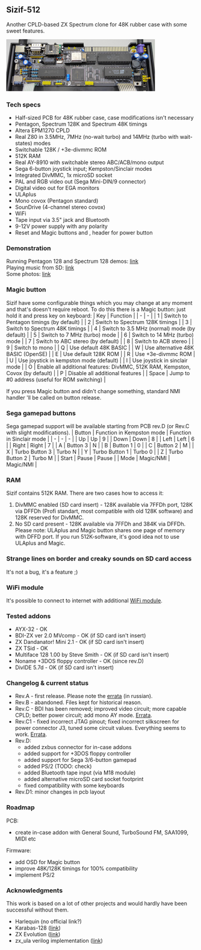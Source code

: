 ## Sizif-512
Another CPLD-based ZX Spectrum clone for 48K rubber case with some sweet features.

[![photo](images/revD.small.jpg)](images/revD.jpg?raw=true)

### Tech specs
* Half-sized PCB for 48K rubber case, case modifications isn't necessary
* Pentagon, Spectrum 128K and Spectrum 48K timings
* Altera EPM1270 CPLD
* Real Z80 in 3.5MHz, 7MHz (no-wait turbo) and 14MHz (turbo with wait-states) modes
* Switchable 128K / +3e-divmmc ROM
* 512K RAM
* Real AY-8910 with switchable stereo ABC/ACB/mono output
* Sega 6-button joystick input; Kempston/Sinclair modes
* Integrated DivMMC, 1x microSD socket
* PAL and RGB video out (Sega Mini-DIN/9 connector)
* Digital video out for EGA monitors
* ULAplus
* Mono covox (Pentagon standard)
* SounDrive (4-channel stereo covox)
* WiFi
* Tape input via 3.5" jack and Bluetooth
* 9-12V power supply with any polarity
* Reset and Magic buttons and , header for power button

### Demonstration
Running Pentagon 128 and Spectrum 128 demos: [link](https://www.youtube.com/watch?v=_RoLKcfJSTY)  
Playing music from SD: [link](https://www.youtube.com/watch?v=TmikKD3yqOU)  
Some photos: [link](https://cloud.err200.net/index.php/s/73TR85tYZkMm8Ax?path=%2Fsizif-512)

### Magic button
Sizif have some configurable things which you may change at any moment and that's doesn't require reboot.
To do this there is a Magic button: just hold it and press key on keyboard:
| Key | Function |
| - | - |
| 1 | Switch to Pentagon timings (by default) |
| 2 | Switch to Spectrum 128K timings |
| 3 | Switch to Spectrum 48K timings |
| 4 | Switch to 3.5 MHz (normal) mode (by default) |
| 5 | Switch to 7 MHz (turbo) mode |
| 6 | Switch to 14 MHz (turbo) mode |
| 7 | Switch to ABC stereo (by default) |
| 8 | Switch to ACB stereo |
| 9 | Switch to mono |
| Q | Use default 48K BASIC |
| W | Use alternative 48K BASIC (OpenSE) |
| E | Use default 128K ROM |
| R | Use +3e-divmmc ROM |
| U | Use joystick in kempston mode (default) |
| I | Use joystick in sinclair mode |
| O | Enable all additional features: DivMMC, 512K RAM, Kempston, Covox (by default) |
| P | Disable all additional features |
| Space | Jump to #0 address (useful for ROM switching) |

If you press Magic button and didn't change something, standard NMI handler 'll be called on button release.

### Sega gamepad buttons
Sega gamepad support will be available starting from PCB rev.D (or Rev.C with slight modifications).
| Button | Function in Kempston mode | Function in Sinclair mode |
| - | - | - |
| Up | Up | 9 |
| Down | Down | 8 |
| Left | Left | 6 |
| Right | Right | 7 |
| A | Button 3 | N |
| B | Button 1 | 0 |
| C | Button 2 | M |
| X | Turbo Button 3 | Turbo N |
| Y | Turbo Button 1 | Turbo 0 |
| Z | Turbo Button 2 | Turbo M |
| Start | Pause | Pause |
| Mode | Magic/NMI | Magic/NMI |

### RAM
Sizif contains 512K RAM. There are two cases how to access it:
1. DivMMC enabled (SD card insert) - 128K available via 7FFDh port, 128K via DFFDh (Profi standart, most compatible with old 128K software) and 128K reserved for DivMMC.
2. No SD card present - 128K available via 7FFDh and 384K via DFFDh. Please note: ULAplus and Magic button shares one page of memory with DFFD port. If you run 512K-software, it's good idea not to use ULAplus and Magic.

### Strange lines on border and creaky sounds on SD card access
It's not a bug, it's a feature ;)

### WiFi module
It's possible to connect to internet with additional [WiFi module](https://github.com/UzixLS/zx-sizif-512-wifi).

### Tested addons
* AYX-32 - OK
* BDI-ZX ver 2.0 MVcomp - OK (if SD card isn't insert)
* ZX Dandanator! Mini 2.1 - OK (if SD card isn't insert)
* ZX TSid - OK
* Multiface 128 1.00 by Steve Smith - OK (if SD card isn't insert)
* Noname +3DOS floppy controller - OK (since rev.D)
* DivIDE 5.7d - OK (if SD card isn't insert)

### Changelog & current status
* Rev.A - first release. Please note the [errata](pcb/rev.A/ERRATA.ru.txt) (in russian).
* Rev.B - abandoned. Files kept for historical reason.
* Rev.C - BDI has been removed; improved video circuit; more capable CPLD; better power circuit; add mono AY mode. [Errata](pcb/rev.C/ERRATA.txt).
* Rev.C1 - fixed incorrect JTAG pinout; fixed incorrect silkscreen for power connector J3, tuned some circuit values. Everything seems to work. [Errata](pcb/rev.C1/ERRATA.txt).
* Rev.D:
    * added zxbus connector for in-case addons
    * added support for +3DOS floppy controller
    * added support for Sega 3/6-button gamepad
    * added PS/2 (TODO: check)
    * added Bluetooth tape input (via M18 module)
    * added alternative microSD card socket footprint
    * fixed compatibility with some keyboards
* Rev.D1: minor changes in pcb layout

### Roadmap
PCB:
* create in-case addon with General Sound, TurboSound FM, SAA1099, MIDI etc

Firmware:
* add OSD for Magic button
* improve 48K/128K timings for 100% compatibility
* implement PS/2

### Acknowledgments
This work is based on a lot of other projects and would hardly have been successful without them.
* Harlequin (no official link?)
* Karabas-128 ([link](https://github.com/andykarpov/karabas-128))
* ZX Evolution ([link](http://nedopc.com/zxevo/zxevo.php))
* zx_ula verilog implementation ([link](https://opencores.org/projects/zx_ula))
